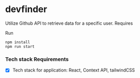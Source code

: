 # devfinder

Utilize Github API to retrieve data for a specific user. Requires

Run

```
npm install
npm run start
```

### Tech stack Requirements

- [x] Tech stack for application: React, Context API, tailwindCSS
